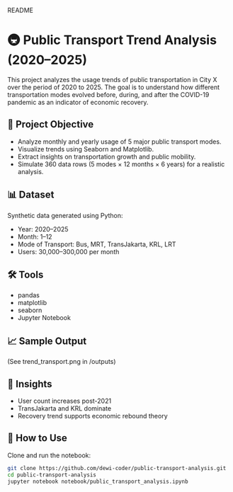 README
# 🚇 Public Transport Trend Analysis (2020–2025)

This project analyzes the usage trends of public transportation in City X over the period of 2020 to 2025. The goal is to understand how different transportation modes evolved before, during, and after the COVID-19 pandemic as an indicator of economic recovery.

## 📌 Project Objective
- Analyze monthly and yearly usage of 5 major public transport modes.
- Visualize trends using Seaborn and Matplotlib.
- Extract insights on transportation growth and public mobility.
- Simulate 360 data rows (5 modes × 12 months × 6 years) for a realistic analysis.

## 📊 Dataset
Synthetic data generated using Python:
- Year: 2020–2025
- Month: 1–12
- Mode of Transport: Bus, MRT, TransJakarta, KRL, LRT
- Users: 30,000–300,000 per month

## 🛠️ Tools
- pandas
- matplotlib
- seaborn
- Jupyter Notebook

## 📈 Sample Output
(See trend_transport.png in /outputs)

## 🧠 Insights
- User count increases post-2021
- TransJakarta and KRL dominate
- Recovery trend supports economic rebound theory

## 🚀 How to Use
Clone and run the notebook:
```bash
git clone https://github.com/dewi-coder/public-transport-analysis.git
cd public-transport-analysis
jupyter notebook notebook/public_transport_analysis.ipynb
